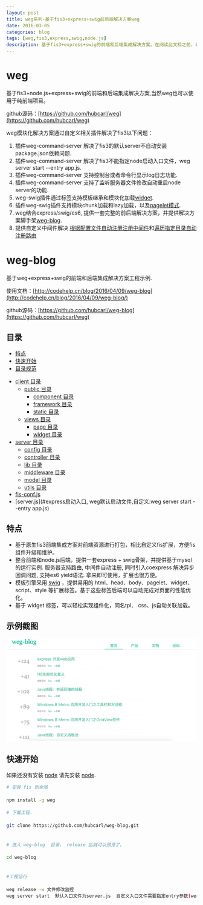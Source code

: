 ```yaml
---
layout: post
title: weg系列-基于fis3+express+swig前后端解决方案weg
date: 2016-03-05
categories: blog
tags: [weg,fis3,express,swig,node.js]
description: 基于fis3+express+swig的前端和后端集成解决方案。在阅读此文档之前，希望你最好对fis3、swig、express 、mysql有一定的了解。
---
```


# weg

基于fis3+node.js+express+swig的前端和后端集成解决方案,当然weg也可以使用于纯前端项目。

github源码：[https://github.com/hubcarl/weg](https://github.com/hubcarl/weg)

weg模块化解决方案通过自定义相关插件解决了fis3以下问题：

1. 插件weg-command-server 解决了fis3的默认server不自动安装package.json依赖问题.
2. 插件weg-command-server 解决了fis3不能指定node启动入口文件，weg server start --entry app.js.
3. 插件weg-command-server 支持控制台或者命令行显示log日志功能.
4. 插件weg-command-server 支持了监听服务器文件修改自动重启node server的功能.
5. weg-swig插件通过标签支持模板继承和模块化加载[widget](http://codehelp.cn/blog/2016/03/19/weg-swig-widget/).
6. 插件weg-swig插件支持模块chunk加载和lazy加载，以及[pagelet模式](http://codehelp.cn/blog/2016/03/13/weg-swig-pagelet/).
7. weg结合express/swig/es6, 提供一套完整的前后端解决方案，并提供解决方案脚手架[weg-blog](https://github.com/hubcarl/weg).
8. 提供自定义中间件解决 [根据配置文件自动注册注册中间件](https://github.com/hubcarl/express-use-middleware)和[遍历指定目录自动注册路由](https://github.com/hubcarl/express-router-middleware)



# weg-blog

基于weg+express+swig的前端和后端集成解决方案工程示例.

使用文档：[http://codehelp.cn/blog/2016/04/09/weg-blog](http://codehelp.cn/blog/2016/04/09/weg-blog/)

github源码：[https://github.com/hubcarl/weg-blog](https://github.com/hubcarl/weg)

## 目录

* [特点](#特点)
* [快速开始](#快速开始)
* [目录规范](#目录规范)
 - [client 目录](#前端)
    - [public 目录](#page-目录)
        - [component 目录](#组件)
        - [framework 目录](#组件,不会被cmd)
        - [static 目录](#css／js／image公共静态资源)
    - [views 目录](#static-目录)
      - [page 目录](#页面模板)
      - [widget 目录](#组件)
 - [server 目录](#后端)
    - [config 目录](#服务器配置)
    - [controller 目录](#路由)
    - [lib 目录](#第三发组件或者组件扩展)
    - [middleware 目录](#中间件)
    - [model 目录](＃数据模型)
    - [utils 目录](＃工具类)
 - [fis-conf.js](#fis配置文件)
 - [server.js](#express启动入口, weg默认启动文件,自定义:weg server start --entry app.js)

## 特点

* 基于原生fis3前端集成方案对前端资源进行打包，相比自定义fis扩展，方便fis组件升级和维护。
* 整合前端和node.js后端，提供一套express + swig骨架，并提供基于mysql的运行实例. 服务器支持路由, 中间件自动注册, 同时引入coexpress 解决异步回调问题, 支持es6 yield语法.  拿来即可使用，扩展也很方便。
* 模板引擎采用 [swig](http://paularmstrong.github.io/swig/) ，提供易用的 html、head、body、pagelet、widget、script、style 等扩展标签。基于这些标签后端可以自动完成对页面的性能优化。
* 基于 widget 标签，可以轻松实现组件化，同名tpl、 css、js自动关联加载。


## 示例截图

 ![image](https://raw.githubusercontent.com/hubcarl/weg-blog/master/client/public/static/images/demo.png)


## 快速开始

如果还没有安装 [node](http://nodejs.org) 请先安装 [node](http://nodejs.org).

```bash
# 安装 fis 到全局

npm install -g weg

# 下载工程.

git clone https://github.com/hubcarl/weg-blog.git


# 进入 weg-blog  目录， release 后就可以预览了。

cd weg-blog


#工程运行

weg release -w 文件修改监控
weg server start  默认入口文件为server.js  自定义入口文件需要指定entry参数(weg server start --entry app.js)

 
